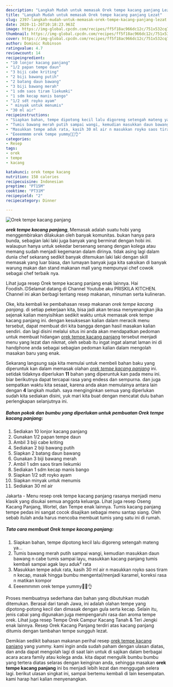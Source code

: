 ```yaml
---
description: "Langkah Mudah untuk memasak Orek tempe kacang panjang Lezat"
title: "Langkah Mudah untuk memasak Orek tempe kacang panjang Lezat"
slug: 2397-langkah-mudah-untuk-memasak-orek-tempe-kacang-panjang-lezat
date: 2020-11-26T10:18:23.963Z
image: https://img-global.cpcdn.com/recipes/ff5f18ac966dc12c/751x532cq70/orek-tempe-kacang-panjang-foto-resep-utama.jpg
thumbnail: https://img-global.cpcdn.com/recipes/ff5f18ac966dc12c/751x532cq70/orek-tempe-kacang-panjang-foto-resep-utama.jpg
cover: https://img-global.cpcdn.com/recipes/ff5f18ac966dc12c/751x532cq70/orek-tempe-kacang-panjang-foto-resep-utama.jpg
author: Dominic Robinson
ratingvalue: 4.7
reviewcount: 14
recipeingredient:
- "10 lonjor kacang panjang"
- "1/2 papan tempe daun"
- "3 biji cabe kriting"
- "2 biji bawang putih"
- "2 batang daun bawang"
- "3 biji bawang merah"
- "1 sdm saos tiram liekumki"
- "1 sdm kecap manis bango"
- "1/2 sdt royko ayam"
- " minyak untuk menumis"
- "30 ml air"
recipeinstructions:
- "Siapkan bahan, tempe dipotong kecil lalu digoreng setengah mateng ya..."
- "Tumis bawang merah putih sampai wangi, kemudian masukkan daun bawang n cabe tumis sampai layu, masukkan kacang panjang tumis kembali sampai agak layu aduk² rata"
- "Masukkan tempe aduk rata, kasih 30 ml air n masukkan royko saos tiram n kecap, masak hingga bumbu mengental/menjadi karamel, koreksi rasa n matikan kompor"
- "Eeeemmmm orek tempe yummy🤤🤤👌"
categories:
- Resep
tags:
- orek
- tempe
- kacang

katakunci: orek tempe kacang 
nutrition: 158 calories
recipecuisine: Indonesian
preptime: "PT15M"
cooktime: "PT31M"
recipeyield: "2"
recipecategory: Dinner

---
```



![Orek tempe kacang panjang](https://img-global.cpcdn.com/recipes/ff5f18ac966dc12c/751x532cq70/orek-tempe-kacang-panjang-foto-resep-utama.jpg)

<b><i>orek tempe kacang panjang</i></b>, Memasak adalah suatu hobi yang menggembirakan dilakukan oleh banyak komunitas. bukan hanya para bunda, sebagian laki laki juga banyak yang berminat dengan hobi ini. walaupun hanya untuk sekedar bersenang senang dengan kolega atau memang sudah menjadi kegemaran dalam dirinya. tidak asing lagi dalam dunia chef sekarang sedikit banyak ditemukan laki laki dengan skill memasak yang luar biasa, dan lumayan banyak juga kita saksikan di banyak warung makan dan stand makanan mall yang mempunyai chef cowok sebagai chef terbaik nya.

Lihat juga resep Orek tempe kacang panjang enak lainnya. Hai Foodish.:DSelamat datang di Channel Youtube aku PRISKILA KITCHEN. Channel ini akan berbagi tentang resep makanan, minuman serta kulineran.

Oke, kita kembali ke pembahasan resep makanan <i>orek tempe kacang panjang</i>. di setiap pekerjaan kita, bisa jadi akan terasa menyenangkan jika sejenak kalian menyisihkan sedikit waktu untuk memasak orek tempe kacang panjang ini. dengan kesuksesan kalian dalam meracik menu tersebut, dapat membuat diri kita bangga dengan hasil masakan kalian sendiri. dan lagi disini melalui situs ini anda akan mendapatkan pedoman untuk membuat hidangan <u>orek tempe kacang panjang</u> tersebut menjadi menu yang lezat dan nikmat, oleh sebab itu ingat ingat alamat laman ini di handphone anda sebagai sebagian pedoman kalian dalam mengolah masakan baru yang enak.


Sekarang langsung saja kita memulai untuk membeli bahan baku yang diperuntuk kan dalam memasak olahan <u><i>orek tempe kacang panjang</i></u> ini. setidak tidaknya diperlukan <b>11</b> bahan yang diperuntuk kan pada menu ini. biar berikutnya dapat tercapai rasa yang endess dan sempurna. dan juga sempatkan waktu kita sesaat, karena anda akan memulainya antara lain dengan <b>4</b> langkah mudah. saya menginginkan semua yang diperlukan sudah kita sediakan disini, yuk mari kita buat dengan mencatat dulu bahan perlengkapan selanjutnya ini.

<!--inarticleads1-->

##### Bahan pokok dan bumbu yang diperlukan untuk pembuatan Orek tempe kacang panjang:

1. Sediakan 10 lonjor kacang panjang
1. Gunakan 1/2 papan tempe daun
1. Ambil 3 biji cabe kriting
1. Sediakan 2 biji bawang putih
1. Siapkan 2 batang daun bawang
1. Gunakan 3 biji bawang merah
1. Ambil 1 sdm saos tiram liekumki
1. Sediakan 1 sdm kecap manis bango
1. Siapkan 1/2 sdt royko ayam
1. Siapkan  minyak untuk menumis
1. Sediakan 30 ml air


Jakarta - Menu resep orek tempe kacang panjang rasanya menjadi menu klasik yang disukai semua anggota keluarga. Lihat juga resep Oseng Kacang Panjang, Wortel, dan Tempe enak lainnya. Tumis kacang panjang tempe pedas ini sangat cocok disajikan sebagai menu santap siang. Oleh sebab itulah anda harus mencoba membuat tumis yang satu ini di rumah. 

<!--inarticleads2-->

##### Tata cara membuat Orek tempe kacang panjang:

1. Siapkan bahan, tempe dipotong kecil lalu digoreng setengah mateng ya...
1. Tumis bawang merah putih sampai wangi, kemudian masukkan daun bawang n cabe tumis sampai layu, masukkan kacang panjang tumis kembali sampai agak layu aduk² rata
1. Masukkan tempe aduk rata, kasih 30 ml air n masukkan royko saos tiram n kecap, masak hingga bumbu mengental/menjadi karamel, koreksi rasa n matikan kompor
1. Eeeemmmm orek tempe yummy🤤🤤👌


Proses membuatnya sederhana dan bahan yang dibutuhkan mudah ditemukan. Berasal dari tanah Jawa, ini adalah olahan tempe yang dipotong-potong kecil dan dimasak dengan gula serta kecap. Selain itu, jenis cabai yang digunakan juga mempengaruhi rasa dan aroma tempe orek. Lihat juga resep Tempe Orek Campur Kacang Tanah &amp; Teri Jengki enak lainnya. Resep Orek Kacang Panjang terdiri atas kacang panjang ditumis dengan tambahan tempe sungguh lezat. 

Demikian sedikit bahasan makanan perihal resep <u>orek tempe kacang panjang</u> yang yummy. kami ingin anda sudah paham dengan ulasan diatas, dan anda dapat mengolah lagi di saat lain untuk di sajikan dalam berbagai acara acara family atau kolega anda. kita dapat mengulik bumbu bumbu yang tertera diatas selaras dengan keinginan anda, sehingga masakan <b>orek tempe kacang panjang</b> ini bs menjadi lebih lezat dan menggugah selera lagi. berikut ulasan singkat ini, sampai bertemu kembali di lain kesempatan. kami harap hari kalian menyenangkan.
